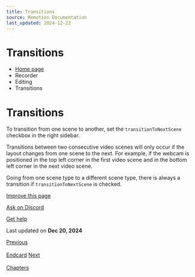 ```yaml
---
title: Transitions
source: Remotion Documentation
last_updated: 2024-12-22
---
```


# Transitions

- [Home page](/)
- Recorder
- Editing
- Transitions

# Transitions

To transition from one scene to another, set the `transitionToNextScene` checkbox in the right sidebar.

Transitions between two consecutive video scenes will only occur if the layout changes from one scene to the next. For example, if the webcam is positioned in the top left corner in the first video scene and in the bottom left corner in the next video scene.

Going from one scene type to a different scene type, there is always a transition if `transitionToNextScene` is checked.

[Improve this page](https://github.com/remotion-dev/remotion/edit/main/packages/docs/docs/recorder/editing/transitions.mdx)

[Ask on Discord](https://remotion.dev/discord)

[Get help](/docs/get-help)

Last updated on **Dec 20, 2024**

[Previous\
\
Endcard](/docs/recorder/editing/endcard) [Next\
\
Chapters](/docs/recorder/editing/chapters)

